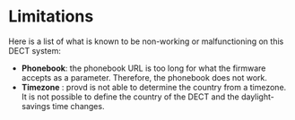 # Limitations

Here is a list of what is known to be non-working or malfunctioning on this DECT system:

* **Phonebook**: the phonebook URL is too long for what the firmware accepts as a parameter.
  Therefore, the phonebook does not work.
* **Timezone** : provd is not able to determine the country from a timezone. It is not possible
  to define the country of the DECT and the daylight-savings time changes.
